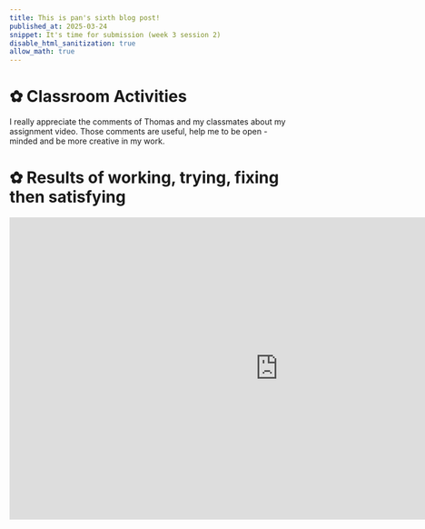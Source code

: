 ```yaml
---
title: This is pan's sixth blog post!
published_at: 2025-03-24
snippet: It's time for submission (week 3 session 2)
disable_html_sanitization: true
allow_math: true
---
```


# ✿ Classroom Activities
I really appreciate the comments of Thomas and my classmates about my assignment video. Those comments are useful, help me to be open - minded and be more creative in my work.

# ✿ Results of working, trying, fixing then satisfying

<iframe width="946" height="532" src="https://www.youtube.com/embed/K1QuebNPIqo" title="What makes me, ME!" frameborder="0" allow="accelerometer; autoplay; clipboard-write; encrypted-media; gyroscope; picture-in-picture; web-share" referrerpolicy="strict-origin-when-cross-origin" allowfullscreen></iframe>

<script type="module">

    console.log (`hello world! 🚀`)

    const iframe  = document.getElementById (`coding_train_video`)
    iframe.width  = iframe.parentNode.scrollWidth
    iframe.height = iframe.width * 9 / 16

</script>